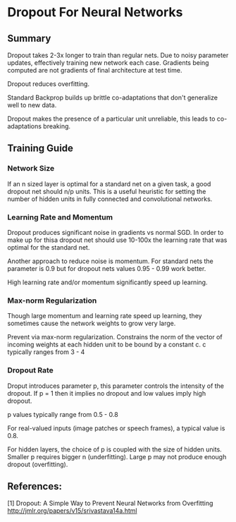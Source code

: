 Dropout For Neural Networks
===========================
## Summary



Dropout takes 2-3x longer to train than regular nets. Due to noisy parameter updates, effectively training new network each case. Gradients being computed are not gradients of final architecture at test time.

Dropout reduces overfitting.

Standard Backprop builds up brittle co-adaptations that don't generalize well to new data.

Dropout makes the presence of a particular unit unreliable, this leads to co-adaptations breaking.




## Training Guide




### Network Size

If an n sized layer is optimal for a standard net on a given task, a good dropout net should n/p units. This is a useful heuristic for setting the number of hidden units in fully connected and convolutional networks.

### Learning Rate and Momentum

Dropout produces significant noise in gradients vs normal SGD. In order to make up for thisa dropout net should use 10-100x the learning rate that was optimal for the standard net.

Another approach to reduce noise is momentum. For standard nets the parameter is 0.9 but for dropout nets values 0.95 - 0.99 work better.

High learning rate and/or momentum significantly speed up learning.

### Max-norm Regularization

Though large momentum and learning rate speed up learning, they sometimes cause the
network weights to grow very large.

Prevent via max-norm regularization. Constrains the norm of the vector of incoming weights at each hidden unit to be bound by a constant c. c typically ranges from 3 - 4 

### Dropout Rate

Droput introduces parameter p, this parameter controls the intensity of the dropout. If p = 1 then it implies no dropout and low values imply high dropout.

p values typically range from 0.5 - 0.8

For real-valued inputs (image patches or speech frames), a typical value is 0.8.

For hidden layers, the choice of p is coupled with the size of hidden units. Smaller p requires bigger n (underfitting). Large p may not produce enough dropout (overfitting).

## References:

[1] Dropout: A Simple Way to Prevent Neural Networks from Overfitting
http://jmlr.org/papers/v15/srivastava14a.html
